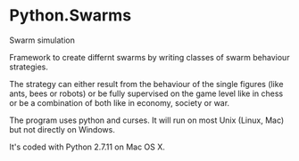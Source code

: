 # Python.Swarms
Swarm simulation

Framework to create differnt swarms by writing classes of swarm behaviour strategies.

The strategy can either result from the behaviour of the single figures (like ants, bees or robots) 
or be fully supervised on the game level like in chess or be a combination of both like in economy, society or war.

The program uses python and curses. It will run on most Unix (Linux, Mac) but not directly on Windows.

It's coded with Python 2.7.11 on Mac OS X.


